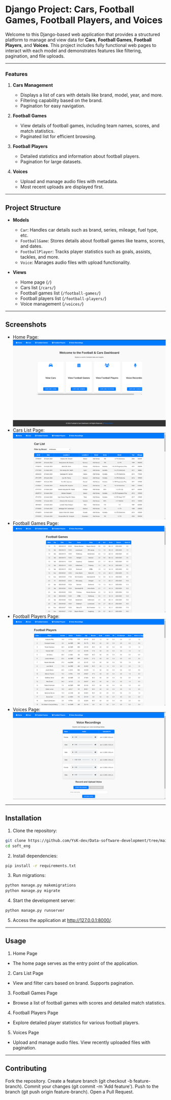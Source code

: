 # Django Project: Cars, Football Games, Football Players, and Voices

Welcome to this Django-based web application that provides a structured platform to manage and view data for **Cars**, **Football Games**, **Football Players**, and **Voices**. This project includes fully functional web pages to interact with each model and demonstrates features like filtering, pagination, and file uploads.

---

### Features

1. **Cars Management**
   - Displays a list of cars with details like brand, model, year, and more.
   - Filtering capability based on the brand.
   - Pagination for easy navigation.

2. **Football Games**
   - View details of football games, including team names, scores, and match statistics.
   - Paginated list for efficient browsing.

3. **Football Players**
   - Detailed statistics and information about football players.
   - Pagination for large datasets.

4. **Voices**
   - Upload and manage audio files with metadata.
   - Most recent uploads are displayed first.

---

## Project Structure

- **Models**
  - `Car`: Handles car details such as brand, series, mileage, fuel type, etc.
  - `FootballGame`: Stores details about football games like teams, scores, and dates.
  - `FootballPlayer`: Tracks player statistics such as goals, assists, tackles, and more.
  - `Voice`: Manages audio files with upload functionality.

- **Views**
  - Home page (`/`)
  - Cars list (`/cars/`)
  - Football games list (`/football-games/`)
  - Football players list (`/football-players/`)
  - Voice management (`/voices/`)

---

## Screenshots

- Home Page: ![Home Page](imgs/home.png)
- Cars List Page: ![Cars List Page](imgs/car-list.png)
- Football Games Page: ![Football Games Page](imgs/football-games.png)
- Football Players Page: ![Football Players Page](imgs/football-players.png)
- Voices Page: ![Voices Page](imgs/voice-list.png)
---

## Installation

1. Clone the repository:
```bash
git clone https://github.com/YsK-dev/Data-software-development/tree/main/soft_eng.git
cd soft_eng
```

2. Install dependencies:
```bash
pip install -r requirements.txt
```

3. Run migrations:
```bash
python manage.py makemigrations
python manage.py migrate
```

4. Start the development server:
```bash
python manage.py runserver
```

5. Access the application at http://127.0.0.1:8000/.

--- 

## Usage

1. Home Page
* The home page serves as the entry point of the application.

2. Cars List Page
* View and filter cars based on brand. Supports pagination.

3. Football Games Page
* Browse a list of football games with scores and detailed match statistics.

4. Football Players Page
* Explore detailed player statistics for various football players.

5. Voices Page
* Upload and manage audio files. View recently uploaded files with pagination.
 
--- 

## Contributing
Fork the repository.
Create a feature branch (git checkout -b feature-branch).
Commit your changes (git commit -m 'Add feature').
Push to the branch (git push origin feature-branch).
Open a Pull Request.
